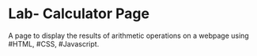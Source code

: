 # Lab- Calculator Page
A page to display the results of arithmetic operations on a webpage using #HTML, #CSS, #Javascript.